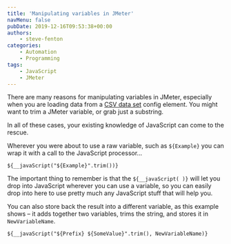 ```yaml
---
title: 'Manipulating variables in JMeter'
navMenu: false
pubDate: 2019-12-16T09:53:38+00:00
authors:
    - steve-fenton
categories:
    - Automation
    - Programming
tags:
    - JavaScript
    - JMeter
---
```


There are many reasons for manipulating variables in JMeter, especially when you are loading data from a [CSV data set](/blog/2014/03/really-useful-jmeter-csv-data-set-config/) config element. You might want to trim a JMeter variable, or grab just a substring.

In all of these cases, your existing knowledge of JavaScript can come to the rescue.

Wherever you were about to use a raw variable, such as `${Example}` you can wrap it with a call to the JavaScript processor…

```
${__javaScript("${Example}".trim())}
```

The important thing to remember is that the `${__javaScript( )}` will let you drop into JavaScript wherever you can use a variable, so you can easily drop into here to use pretty much any JavaScript stuff that will help you.

You can also store back the result into a different variable, as this example shows – it adds together two variables, trims the string, and stores it in `NewVariableName`.

```
${__javaScript("${Prefix} ${SomeValue}".trim(), NewVariableName)}
```
